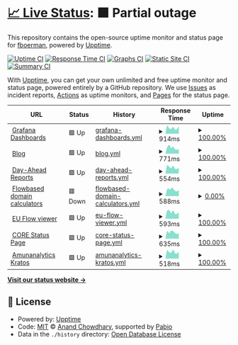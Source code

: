 # [📈 Live Status](https://status.boerman.dev): <!--live status--> **🟧 Partial outage**

This repository contains the open-source uptime monitor and status page for [fboerman](https://boerman.dev/), powered by [Upptime](https://github.com/upptime/upptime).

[![Uptime CI](https://github.com/fboerman/monitoring/workflows/Uptime%20CI/badge.svg)](https://github.com/fboerman/monitoring/actions?query=workflow%3A%22Uptime+CI%22)
[![Response Time CI](https://github.com/fboerman/monitoring/workflows/Response%20Time%20CI/badge.svg)](https://github.com/fboerman/monitoring/actions?query=workflow%3A%22Response+Time+CI%22)
[![Graphs CI](https://github.com/fboerman/monitoring/workflows/Graphs%20CI/badge.svg)](https://github.com/fboerman/monitoring/actions?query=workflow%3A%22Graphs+CI%22)
[![Static Site CI](https://github.com/fboerman/monitoring/workflows/Static%20Site%20CI/badge.svg)](https://github.com/fboerman/monitoring/actions?query=workflow%3A%22Static+Site+CI%22)
[![Summary CI](https://github.com/fboerman/monitoring/workflows/Summary%20CI/badge.svg)](https://github.com/fboerman/monitoring/actions?query=workflow%3A%22Summary+CI%22)

With [Upptime](https://upptime.js.org), you can get your own unlimited and free uptime monitor and status page, powered entirely by a GitHub repository. We use [Issues](https://github.com/fboerman/monitoring/issues) as incident reports, [Actions](https://github.com/fboerman/monitoring/actions) as uptime monitors, and [Pages](https://status.boerman.dev) for the status page.

<!--start: status pages-->
<!-- This summary is generated by Upptime (https://github.com/upptime/upptime) -->
<!-- Do not edit this manually, your changes will be overwritten -->
<!-- prettier-ignore -->
| URL | Status | History | Response Time | Uptime |
| --- | ------ | ------- | ------------- | ------ |
| <img alt="" src="https://icons.duckduckgo.com/ip3/data.boerman.dev.ico" height="13"> [Grafana Dashboards](https://data.boerman.dev) | 🟩 Up | [grafana-dashboards.yml](https://github.com/fboerman/monitoring/commits/HEAD/history/grafana-dashboards.yml) | <details><summary><img alt="Response time graph" src="./graphs/grafana-dashboards/response-time-week.png" height="20"> 914ms</summary><br><a href="https://status.boerman.dev/history/grafana-dashboards"><img alt="Response time 817" src="https://img.shields.io/endpoint?url=https%3A%2F%2Fraw.githubusercontent.com%2Ffboerman%2Fmonitoring%2FHEAD%2Fapi%2Fgrafana-dashboards%2Fresponse-time.json"></a><br><a href="https://status.boerman.dev/history/grafana-dashboards"><img alt="24-hour response time 1189" src="https://img.shields.io/endpoint?url=https%3A%2F%2Fraw.githubusercontent.com%2Ffboerman%2Fmonitoring%2FHEAD%2Fapi%2Fgrafana-dashboards%2Fresponse-time-day.json"></a><br><a href="https://status.boerman.dev/history/grafana-dashboards"><img alt="7-day response time 914" src="https://img.shields.io/endpoint?url=https%3A%2F%2Fraw.githubusercontent.com%2Ffboerman%2Fmonitoring%2FHEAD%2Fapi%2Fgrafana-dashboards%2Fresponse-time-week.json"></a><br><a href="https://status.boerman.dev/history/grafana-dashboards"><img alt="30-day response time 793" src="https://img.shields.io/endpoint?url=https%3A%2F%2Fraw.githubusercontent.com%2Ffboerman%2Fmonitoring%2FHEAD%2Fapi%2Fgrafana-dashboards%2Fresponse-time-month.json"></a><br><a href="https://status.boerman.dev/history/grafana-dashboards"><img alt="1-year response time 817" src="https://img.shields.io/endpoint?url=https%3A%2F%2Fraw.githubusercontent.com%2Ffboerman%2Fmonitoring%2FHEAD%2Fapi%2Fgrafana-dashboards%2Fresponse-time-year.json"></a></details> | <details><summary><a href="https://status.boerman.dev/history/grafana-dashboards">100.00%</a></summary><a href="https://status.boerman.dev/history/grafana-dashboards"><img alt="All-time uptime 99.97%" src="https://img.shields.io/endpoint?url=https%3A%2F%2Fraw.githubusercontent.com%2Ffboerman%2Fmonitoring%2FHEAD%2Fapi%2Fgrafana-dashboards%2Fuptime.json"></a><br><a href="https://status.boerman.dev/history/grafana-dashboards"><img alt="24-hour uptime 100.00%" src="https://img.shields.io/endpoint?url=https%3A%2F%2Fraw.githubusercontent.com%2Ffboerman%2Fmonitoring%2FHEAD%2Fapi%2Fgrafana-dashboards%2Fuptime-day.json"></a><br><a href="https://status.boerman.dev/history/grafana-dashboards"><img alt="7-day uptime 100.00%" src="https://img.shields.io/endpoint?url=https%3A%2F%2Fraw.githubusercontent.com%2Ffboerman%2Fmonitoring%2FHEAD%2Fapi%2Fgrafana-dashboards%2Fuptime-week.json"></a><br><a href="https://status.boerman.dev/history/grafana-dashboards"><img alt="30-day uptime 99.88%" src="https://img.shields.io/endpoint?url=https%3A%2F%2Fraw.githubusercontent.com%2Ffboerman%2Fmonitoring%2FHEAD%2Fapi%2Fgrafana-dashboards%2Fuptime-month.json"></a><br><a href="https://status.boerman.dev/history/grafana-dashboards"><img alt="1-year uptime 99.97%" src="https://img.shields.io/endpoint?url=https%3A%2F%2Fraw.githubusercontent.com%2Ffboerman%2Fmonitoring%2FHEAD%2Fapi%2Fgrafana-dashboards%2Fuptime-year.json"></a></details>
| <img alt="" src="https://icons.duckduckgo.com/ip3/boerman.dev.ico" height="13"> [Blog](https://boerman.dev) | 🟩 Up | [blog.yml](https://github.com/fboerman/monitoring/commits/HEAD/history/blog.yml) | <details><summary><img alt="Response time graph" src="./graphs/blog/response-time-week.png" height="20"> 771ms</summary><br><a href="https://status.boerman.dev/history/blog"><img alt="Response time 679" src="https://img.shields.io/endpoint?url=https%3A%2F%2Fraw.githubusercontent.com%2Ffboerman%2Fmonitoring%2FHEAD%2Fapi%2Fblog%2Fresponse-time.json"></a><br><a href="https://status.boerman.dev/history/blog"><img alt="24-hour response time 601" src="https://img.shields.io/endpoint?url=https%3A%2F%2Fraw.githubusercontent.com%2Ffboerman%2Fmonitoring%2FHEAD%2Fapi%2Fblog%2Fresponse-time-day.json"></a><br><a href="https://status.boerman.dev/history/blog"><img alt="7-day response time 771" src="https://img.shields.io/endpoint?url=https%3A%2F%2Fraw.githubusercontent.com%2Ffboerman%2Fmonitoring%2FHEAD%2Fapi%2Fblog%2Fresponse-time-week.json"></a><br><a href="https://status.boerman.dev/history/blog"><img alt="30-day response time 676" src="https://img.shields.io/endpoint?url=https%3A%2F%2Fraw.githubusercontent.com%2Ffboerman%2Fmonitoring%2FHEAD%2Fapi%2Fblog%2Fresponse-time-month.json"></a><br><a href="https://status.boerman.dev/history/blog"><img alt="1-year response time 679" src="https://img.shields.io/endpoint?url=https%3A%2F%2Fraw.githubusercontent.com%2Ffboerman%2Fmonitoring%2FHEAD%2Fapi%2Fblog%2Fresponse-time-year.json"></a></details> | <details><summary><a href="https://status.boerman.dev/history/blog">100.00%</a></summary><a href="https://status.boerman.dev/history/blog"><img alt="All-time uptime 99.98%" src="https://img.shields.io/endpoint?url=https%3A%2F%2Fraw.githubusercontent.com%2Ffboerman%2Fmonitoring%2FHEAD%2Fapi%2Fblog%2Fuptime.json"></a><br><a href="https://status.boerman.dev/history/blog"><img alt="24-hour uptime 100.00%" src="https://img.shields.io/endpoint?url=https%3A%2F%2Fraw.githubusercontent.com%2Ffboerman%2Fmonitoring%2FHEAD%2Fapi%2Fblog%2Fuptime-day.json"></a><br><a href="https://status.boerman.dev/history/blog"><img alt="7-day uptime 100.00%" src="https://img.shields.io/endpoint?url=https%3A%2F%2Fraw.githubusercontent.com%2Ffboerman%2Fmonitoring%2FHEAD%2Fapi%2Fblog%2Fuptime-week.json"></a><br><a href="https://status.boerman.dev/history/blog"><img alt="30-day uptime 99.98%" src="https://img.shields.io/endpoint?url=https%3A%2F%2Fraw.githubusercontent.com%2Ffboerman%2Fmonitoring%2FHEAD%2Fapi%2Fblog%2Fuptime-month.json"></a><br><a href="https://status.boerman.dev/history/blog"><img alt="1-year uptime 99.98%" src="https://img.shields.io/endpoint?url=https%3A%2F%2Fraw.githubusercontent.com%2Ffboerman%2Fmonitoring%2FHEAD%2Fapi%2Fblog%2Fuptime-year.json"></a></details>
| <img alt="" src="https://icons.duckduckgo.com/ip3/reports.coreflowbased.eu.ico" height="13"> [Day-Ahead Reports](https://reports.coreflowbased.eu/members/) | 🟩 Up | [day-ahead-reports.yml](https://github.com/fboerman/monitoring/commits/HEAD/history/day-ahead-reports.yml) | <details><summary><img alt="Response time graph" src="./graphs/day-ahead-reports/response-time-week.png" height="20"> 554ms</summary><br><a href="https://status.boerman.dev/history/day-ahead-reports"><img alt="Response time 568" src="https://img.shields.io/endpoint?url=https%3A%2F%2Fraw.githubusercontent.com%2Ffboerman%2Fmonitoring%2FHEAD%2Fapi%2Fday-ahead-reports%2Fresponse-time.json"></a><br><a href="https://status.boerman.dev/history/day-ahead-reports"><img alt="24-hour response time 500" src="https://img.shields.io/endpoint?url=https%3A%2F%2Fraw.githubusercontent.com%2Ffboerman%2Fmonitoring%2FHEAD%2Fapi%2Fday-ahead-reports%2Fresponse-time-day.json"></a><br><a href="https://status.boerman.dev/history/day-ahead-reports"><img alt="7-day response time 554" src="https://img.shields.io/endpoint?url=https%3A%2F%2Fraw.githubusercontent.com%2Ffboerman%2Fmonitoring%2FHEAD%2Fapi%2Fday-ahead-reports%2Fresponse-time-week.json"></a><br><a href="https://status.boerman.dev/history/day-ahead-reports"><img alt="30-day response time 534" src="https://img.shields.io/endpoint?url=https%3A%2F%2Fraw.githubusercontent.com%2Ffboerman%2Fmonitoring%2FHEAD%2Fapi%2Fday-ahead-reports%2Fresponse-time-month.json"></a><br><a href="https://status.boerman.dev/history/day-ahead-reports"><img alt="1-year response time 568" src="https://img.shields.io/endpoint?url=https%3A%2F%2Fraw.githubusercontent.com%2Ffboerman%2Fmonitoring%2FHEAD%2Fapi%2Fday-ahead-reports%2Fresponse-time-year.json"></a></details> | <details><summary><a href="https://status.boerman.dev/history/day-ahead-reports">100.00%</a></summary><a href="https://status.boerman.dev/history/day-ahead-reports"><img alt="All-time uptime 99.96%" src="https://img.shields.io/endpoint?url=https%3A%2F%2Fraw.githubusercontent.com%2Ffboerman%2Fmonitoring%2FHEAD%2Fapi%2Fday-ahead-reports%2Fuptime.json"></a><br><a href="https://status.boerman.dev/history/day-ahead-reports"><img alt="24-hour uptime 100.00%" src="https://img.shields.io/endpoint?url=https%3A%2F%2Fraw.githubusercontent.com%2Ffboerman%2Fmonitoring%2FHEAD%2Fapi%2Fday-ahead-reports%2Fuptime-day.json"></a><br><a href="https://status.boerman.dev/history/day-ahead-reports"><img alt="7-day uptime 100.00%" src="https://img.shields.io/endpoint?url=https%3A%2F%2Fraw.githubusercontent.com%2Ffboerman%2Fmonitoring%2FHEAD%2Fapi%2Fday-ahead-reports%2Fuptime-week.json"></a><br><a href="https://status.boerman.dev/history/day-ahead-reports"><img alt="30-day uptime 99.88%" src="https://img.shields.io/endpoint?url=https%3A%2F%2Fraw.githubusercontent.com%2Ffboerman%2Fmonitoring%2FHEAD%2Fapi%2Fday-ahead-reports%2Fuptime-month.json"></a><br><a href="https://status.boerman.dev/history/day-ahead-reports"><img alt="1-year uptime 99.96%" src="https://img.shields.io/endpoint?url=https%3A%2F%2Fraw.githubusercontent.com%2Ffboerman%2Fmonitoring%2FHEAD%2Fapi%2Fday-ahead-reports%2Fuptime-year.json"></a></details>
| <img alt="" src="https://icons.duckduckgo.com/ip3/coreflowbased.eu.ico" height="13"> [Flowbased domain calculators](https://coreflowbased.eu/calculators/) | 🟥 Down | [flowbased-domain-calculators.yml](https://github.com/fboerman/monitoring/commits/HEAD/history/flowbased-domain-calculators.yml) | <details><summary><img alt="Response time graph" src="./graphs/flowbased-domain-calculators/response-time-week.png" height="20"> 588ms</summary><br><a href="https://status.boerman.dev/history/flowbased-domain-calculators"><img alt="Response time 690" src="https://img.shields.io/endpoint?url=https%3A%2F%2Fraw.githubusercontent.com%2Ffboerman%2Fmonitoring%2FHEAD%2Fapi%2Fflowbased-domain-calculators%2Fresponse-time.json"></a><br><a href="https://status.boerman.dev/history/flowbased-domain-calculators"><img alt="24-hour response time 543" src="https://img.shields.io/endpoint?url=https%3A%2F%2Fraw.githubusercontent.com%2Ffboerman%2Fmonitoring%2FHEAD%2Fapi%2Fflowbased-domain-calculators%2Fresponse-time-day.json"></a><br><a href="https://status.boerman.dev/history/flowbased-domain-calculators"><img alt="7-day response time 588" src="https://img.shields.io/endpoint?url=https%3A%2F%2Fraw.githubusercontent.com%2Ffboerman%2Fmonitoring%2FHEAD%2Fapi%2Fflowbased-domain-calculators%2Fresponse-time-week.json"></a><br><a href="https://status.boerman.dev/history/flowbased-domain-calculators"><img alt="30-day response time 546" src="https://img.shields.io/endpoint?url=https%3A%2F%2Fraw.githubusercontent.com%2Ffboerman%2Fmonitoring%2FHEAD%2Fapi%2Fflowbased-domain-calculators%2Fresponse-time-month.json"></a><br><a href="https://status.boerman.dev/history/flowbased-domain-calculators"><img alt="1-year response time 690" src="https://img.shields.io/endpoint?url=https%3A%2F%2Fraw.githubusercontent.com%2Ffboerman%2Fmonitoring%2FHEAD%2Fapi%2Fflowbased-domain-calculators%2Fresponse-time-year.json"></a></details> | <details><summary><a href="https://status.boerman.dev/history/flowbased-domain-calculators">0.00%</a></summary><a href="https://status.boerman.dev/history/flowbased-domain-calculators"><img alt="All-time uptime 82.70%" src="https://img.shields.io/endpoint?url=https%3A%2F%2Fraw.githubusercontent.com%2Ffboerman%2Fmonitoring%2FHEAD%2Fapi%2Fflowbased-domain-calculators%2Fuptime.json"></a><br><a href="https://status.boerman.dev/history/flowbased-domain-calculators"><img alt="24-hour uptime 0.00%" src="https://img.shields.io/endpoint?url=https%3A%2F%2Fraw.githubusercontent.com%2Ffboerman%2Fmonitoring%2FHEAD%2Fapi%2Fflowbased-domain-calculators%2Fuptime-day.json"></a><br><a href="https://status.boerman.dev/history/flowbased-domain-calculators"><img alt="7-day uptime 0.00%" src="https://img.shields.io/endpoint?url=https%3A%2F%2Fraw.githubusercontent.com%2Ffboerman%2Fmonitoring%2FHEAD%2Fapi%2Fflowbased-domain-calculators%2Fuptime-week.json"></a><br><a href="https://status.boerman.dev/history/flowbased-domain-calculators"><img alt="30-day uptime 66.82%" src="https://img.shields.io/endpoint?url=https%3A%2F%2Fraw.githubusercontent.com%2Ffboerman%2Fmonitoring%2FHEAD%2Fapi%2Fflowbased-domain-calculators%2Fuptime-month.json"></a><br><a href="https://status.boerman.dev/history/flowbased-domain-calculators"><img alt="1-year uptime 82.70%" src="https://img.shields.io/endpoint?url=https%3A%2F%2Fraw.githubusercontent.com%2Ffboerman%2Fmonitoring%2FHEAD%2Fapi%2Fflowbased-domain-calculators%2Fuptime-year.json"></a></details>
| <img alt="" src="https://icons.duckduckgo.com/ip3/flows.boerman.dev.ico" height="13"> [EU Flow viewer](https://flows.boerman.dev/) | 🟩 Up | [eu-flow-viewer.yml](https://github.com/fboerman/monitoring/commits/HEAD/history/eu-flow-viewer.yml) | <details><summary><img alt="Response time graph" src="./graphs/eu-flow-viewer/response-time-week.png" height="20"> 593ms</summary><br><a href="https://status.boerman.dev/history/eu-flow-viewer"><img alt="Response time 562" src="https://img.shields.io/endpoint?url=https%3A%2F%2Fraw.githubusercontent.com%2Ffboerman%2Fmonitoring%2FHEAD%2Fapi%2Feu-flow-viewer%2Fresponse-time.json"></a><br><a href="https://status.boerman.dev/history/eu-flow-viewer"><img alt="24-hour response time 571" src="https://img.shields.io/endpoint?url=https%3A%2F%2Fraw.githubusercontent.com%2Ffboerman%2Fmonitoring%2FHEAD%2Fapi%2Feu-flow-viewer%2Fresponse-time-day.json"></a><br><a href="https://status.boerman.dev/history/eu-flow-viewer"><img alt="7-day response time 593" src="https://img.shields.io/endpoint?url=https%3A%2F%2Fraw.githubusercontent.com%2Ffboerman%2Fmonitoring%2FHEAD%2Fapi%2Feu-flow-viewer%2Fresponse-time-week.json"></a><br><a href="https://status.boerman.dev/history/eu-flow-viewer"><img alt="30-day response time 567" src="https://img.shields.io/endpoint?url=https%3A%2F%2Fraw.githubusercontent.com%2Ffboerman%2Fmonitoring%2FHEAD%2Fapi%2Feu-flow-viewer%2Fresponse-time-month.json"></a><br><a href="https://status.boerman.dev/history/eu-flow-viewer"><img alt="1-year response time 562" src="https://img.shields.io/endpoint?url=https%3A%2F%2Fraw.githubusercontent.com%2Ffboerman%2Fmonitoring%2FHEAD%2Fapi%2Feu-flow-viewer%2Fresponse-time-year.json"></a></details> | <details><summary><a href="https://status.boerman.dev/history/eu-flow-viewer">100.00%</a></summary><a href="https://status.boerman.dev/history/eu-flow-viewer"><img alt="All-time uptime 99.95%" src="https://img.shields.io/endpoint?url=https%3A%2F%2Fraw.githubusercontent.com%2Ffboerman%2Fmonitoring%2FHEAD%2Fapi%2Feu-flow-viewer%2Fuptime.json"></a><br><a href="https://status.boerman.dev/history/eu-flow-viewer"><img alt="24-hour uptime 100.00%" src="https://img.shields.io/endpoint?url=https%3A%2F%2Fraw.githubusercontent.com%2Ffboerman%2Fmonitoring%2FHEAD%2Fapi%2Feu-flow-viewer%2Fuptime-day.json"></a><br><a href="https://status.boerman.dev/history/eu-flow-viewer"><img alt="7-day uptime 100.00%" src="https://img.shields.io/endpoint?url=https%3A%2F%2Fraw.githubusercontent.com%2Ffboerman%2Fmonitoring%2FHEAD%2Fapi%2Feu-flow-viewer%2Fuptime-week.json"></a><br><a href="https://status.boerman.dev/history/eu-flow-viewer"><img alt="30-day uptime 99.78%" src="https://img.shields.io/endpoint?url=https%3A%2F%2Fraw.githubusercontent.com%2Ffboerman%2Fmonitoring%2FHEAD%2Fapi%2Feu-flow-viewer%2Fuptime-month.json"></a><br><a href="https://status.boerman.dev/history/eu-flow-viewer"><img alt="1-year uptime 99.95%" src="https://img.shields.io/endpoint?url=https%3A%2F%2Fraw.githubusercontent.com%2Ffboerman%2Fmonitoring%2FHEAD%2Fapi%2Feu-flow-viewer%2Fuptime-year.json"></a></details>
| <img alt="" src="https://icons.duckduckgo.com/ip3/status.coreflowbased.eu.ico" height="13"> [CORE Status Page](https://status.coreflowbased.eu) | 🟩 Up | [core-status-page.yml](https://github.com/fboerman/monitoring/commits/HEAD/history/core-status-page.yml) | <details><summary><img alt="Response time graph" src="./graphs/core-status-page/response-time-week.png" height="20"> 635ms</summary><br><a href="https://status.boerman.dev/history/core-status-page"><img alt="Response time 607" src="https://img.shields.io/endpoint?url=https%3A%2F%2Fraw.githubusercontent.com%2Ffboerman%2Fmonitoring%2FHEAD%2Fapi%2Fcore-status-page%2Fresponse-time.json"></a><br><a href="https://status.boerman.dev/history/core-status-page"><img alt="24-hour response time 552" src="https://img.shields.io/endpoint?url=https%3A%2F%2Fraw.githubusercontent.com%2Ffboerman%2Fmonitoring%2FHEAD%2Fapi%2Fcore-status-page%2Fresponse-time-day.json"></a><br><a href="https://status.boerman.dev/history/core-status-page"><img alt="7-day response time 635" src="https://img.shields.io/endpoint?url=https%3A%2F%2Fraw.githubusercontent.com%2Ffboerman%2Fmonitoring%2FHEAD%2Fapi%2Fcore-status-page%2Fresponse-time-week.json"></a><br><a href="https://status.boerman.dev/history/core-status-page"><img alt="30-day response time 569" src="https://img.shields.io/endpoint?url=https%3A%2F%2Fraw.githubusercontent.com%2Ffboerman%2Fmonitoring%2FHEAD%2Fapi%2Fcore-status-page%2Fresponse-time-month.json"></a><br><a href="https://status.boerman.dev/history/core-status-page"><img alt="1-year response time 607" src="https://img.shields.io/endpoint?url=https%3A%2F%2Fraw.githubusercontent.com%2Ffboerman%2Fmonitoring%2FHEAD%2Fapi%2Fcore-status-page%2Fresponse-time-year.json"></a></details> | <details><summary><a href="https://status.boerman.dev/history/core-status-page">100.00%</a></summary><a href="https://status.boerman.dev/history/core-status-page"><img alt="All-time uptime 99.93%" src="https://img.shields.io/endpoint?url=https%3A%2F%2Fraw.githubusercontent.com%2Ffboerman%2Fmonitoring%2FHEAD%2Fapi%2Fcore-status-page%2Fuptime.json"></a><br><a href="https://status.boerman.dev/history/core-status-page"><img alt="24-hour uptime 100.00%" src="https://img.shields.io/endpoint?url=https%3A%2F%2Fraw.githubusercontent.com%2Ffboerman%2Fmonitoring%2FHEAD%2Fapi%2Fcore-status-page%2Fuptime-day.json"></a><br><a href="https://status.boerman.dev/history/core-status-page"><img alt="7-day uptime 100.00%" src="https://img.shields.io/endpoint?url=https%3A%2F%2Fraw.githubusercontent.com%2Ffboerman%2Fmonitoring%2FHEAD%2Fapi%2Fcore-status-page%2Fuptime-week.json"></a><br><a href="https://status.boerman.dev/history/core-status-page"><img alt="30-day uptime 99.88%" src="https://img.shields.io/endpoint?url=https%3A%2F%2Fraw.githubusercontent.com%2Ffboerman%2Fmonitoring%2FHEAD%2Fapi%2Fcore-status-page%2Fuptime-month.json"></a><br><a href="https://status.boerman.dev/history/core-status-page"><img alt="1-year uptime 99.93%" src="https://img.shields.io/endpoint?url=https%3A%2F%2Fraw.githubusercontent.com%2Ffboerman%2Fmonitoring%2FHEAD%2Fapi%2Fcore-status-page%2Fuptime-year.json"></a></details>
| <img alt="" src="https://icons.duckduckgo.com/ip3/kratos.coreflowbased.eu.ico" height="13"> [Amunanalytics Kratos](https://kratos.coreflowbased.eu/health/alive) | 🟩 Up | [amunanalytics-kratos.yml](https://github.com/fboerman/monitoring/commits/HEAD/history/amunanalytics-kratos.yml) | <details><summary><img alt="Response time graph" src="./graphs/amunanalytics-kratos/response-time-week.png" height="20"> 518ms</summary><br><a href="https://status.boerman.dev/history/amunanalytics-kratos"><img alt="Response time 533" src="https://img.shields.io/endpoint?url=https%3A%2F%2Fraw.githubusercontent.com%2Ffboerman%2Fmonitoring%2FHEAD%2Fapi%2Famunanalytics-kratos%2Fresponse-time.json"></a><br><a href="https://status.boerman.dev/history/amunanalytics-kratos"><img alt="24-hour response time 514" src="https://img.shields.io/endpoint?url=https%3A%2F%2Fraw.githubusercontent.com%2Ffboerman%2Fmonitoring%2FHEAD%2Fapi%2Famunanalytics-kratos%2Fresponse-time-day.json"></a><br><a href="https://status.boerman.dev/history/amunanalytics-kratos"><img alt="7-day response time 518" src="https://img.shields.io/endpoint?url=https%3A%2F%2Fraw.githubusercontent.com%2Ffboerman%2Fmonitoring%2FHEAD%2Fapi%2Famunanalytics-kratos%2Fresponse-time-week.json"></a><br><a href="https://status.boerman.dev/history/amunanalytics-kratos"><img alt="30-day response time 507" src="https://img.shields.io/endpoint?url=https%3A%2F%2Fraw.githubusercontent.com%2Ffboerman%2Fmonitoring%2FHEAD%2Fapi%2Famunanalytics-kratos%2Fresponse-time-month.json"></a><br><a href="https://status.boerman.dev/history/amunanalytics-kratos"><img alt="1-year response time 533" src="https://img.shields.io/endpoint?url=https%3A%2F%2Fraw.githubusercontent.com%2Ffboerman%2Fmonitoring%2FHEAD%2Fapi%2Famunanalytics-kratos%2Fresponse-time-year.json"></a></details> | <details><summary><a href="https://status.boerman.dev/history/amunanalytics-kratos">100.00%</a></summary><a href="https://status.boerman.dev/history/amunanalytics-kratos"><img alt="All-time uptime 99.97%" src="https://img.shields.io/endpoint?url=https%3A%2F%2Fraw.githubusercontent.com%2Ffboerman%2Fmonitoring%2FHEAD%2Fapi%2Famunanalytics-kratos%2Fuptime.json"></a><br><a href="https://status.boerman.dev/history/amunanalytics-kratos"><img alt="24-hour uptime 100.00%" src="https://img.shields.io/endpoint?url=https%3A%2F%2Fraw.githubusercontent.com%2Ffboerman%2Fmonitoring%2FHEAD%2Fapi%2Famunanalytics-kratos%2Fuptime-day.json"></a><br><a href="https://status.boerman.dev/history/amunanalytics-kratos"><img alt="7-day uptime 100.00%" src="https://img.shields.io/endpoint?url=https%3A%2F%2Fraw.githubusercontent.com%2Ffboerman%2Fmonitoring%2FHEAD%2Fapi%2Famunanalytics-kratos%2Fuptime-week.json"></a><br><a href="https://status.boerman.dev/history/amunanalytics-kratos"><img alt="30-day uptime 99.86%" src="https://img.shields.io/endpoint?url=https%3A%2F%2Fraw.githubusercontent.com%2Ffboerman%2Fmonitoring%2FHEAD%2Fapi%2Famunanalytics-kratos%2Fuptime-month.json"></a><br><a href="https://status.boerman.dev/history/amunanalytics-kratos"><img alt="1-year uptime 99.97%" src="https://img.shields.io/endpoint?url=https%3A%2F%2Fraw.githubusercontent.com%2Ffboerman%2Fmonitoring%2FHEAD%2Fapi%2Famunanalytics-kratos%2Fuptime-year.json"></a></details>

<!--end: status pages-->

[**Visit our status website →**](https://status.boerman.dev)

## 📄 License

- Powered by: [Upptime](https://github.com/upptime/upptime)
- Code: [MIT](./LICENSE) © [Anand Chowdhary](https://anandchowdhary.com), supported by [Pabio](https://pabio.com)
- Data in the `./history` directory: [Open Database License](https://opendatacommons.org/licenses/odbl/1-0/)
